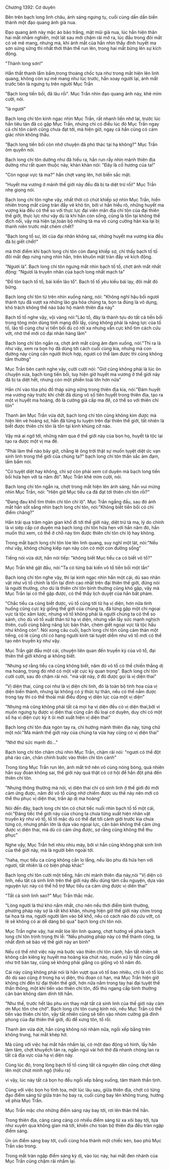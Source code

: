 




Chương 1392: Cơ duyên


Bên trên bạch long linh châu, ánh sáng ngưng tụ, cuối cùng dần dần biến thành một đạo quang ảnh già nua.

Đạo quang ảnh này mặc áo bào trắng, mặt mũi già nua, lúc hắn hiện thân hai mắt nhắm nghiền, một lát sau mới chậm rãi mở ra, lúc đầu trong đôi mắt có vẻ mê mang, nhưng mà, khi ánh mắt của hắn nhìn thấy đỉnh huyết ma sơn sừng sững thì nhất thời thân thể run lên, trong hai mắt bừng lên sự kích động.

"Thánh long sơn!"

Hắn thất thanh lẩm bẩm,trong thoáng chốc tựa như trong mắt hiện lên linh quang, không còn sự mê mang như lúc trước, hắn xoay người lại, ánh mắt trước tiên là ngưng tụ trên người Mục Trần

"Bạch long tiền bối, đã lâu rồi". Mục Trần nhìn đạo quang ảnh này, khẽ mỉm cười, nói.

"là ngươi"

Bạch long chí tôn kinh ngạc nhìn Mục Trần, rất nhanh liền nhớ lại, trước lúc hắn tiêu tán đã có gặp Mục Trần, nhưng chỉ có điều lúc đó Mục Trần ngay cả chí tôn cảnh cũng chưa đạt tới, mà hiện giờ, ngay cả hắn cũng có cảm giác nhìn không thấu.

"Bạch long tiền bối còn nhớ chuyện đã phó thác tại hạ không?" Mục Trần ôm quyền nói.

Bạch long chí tôn dường như đã hiểu ra, hắn run rẩy nhìn mảnh thiên địa dường như rất quen thuộc này, khàn khàn nói: "Đây là cố hương của ta!"

"Còn ngoại vực tà ma?" hắn chợt vang lên, hơi biến sắc mặt.

"Huyết ma vương ở mảnh thế giới này đều đã bị ta diệt trừ rồi!" Mục Trần nhẹ giọng nói.

Bạch long chí tôn nghe vậy, nhất thời có chút khiếp sợ nhìn Mục Trần, hiển nhiên trong mắt cũng tràn đầy vẻ khó tin, bởi vì hắn hiểu rõ, những huyết ma vương kia đều có thể so với thực lực đại viên mãn địa chí tôn của đại thiên thế giới, thực lực như vậy dù là khi hắn còn sống, cũng là tồn tại không thể địch nổi, vậy mà hiện tại,toàn bộ những tà ma vô cùng cường hãn kia lại bị thanh niên trước mặt chém chết?

"Bạch long tổ sư, lời của đại nhân không sai, những huyết ma vương kia đều đã bị giết chết!"

mà thời điểm khi bạch long chí tôn còn đang khiếp sợ, chỉ thấy bạch tố tố đôi mắt đẹp rưng rưng nhìn hắn, trên khuôn mặt tràn đầy vẻ kích động.

"Ngươi là". Bạch long chí tôn ngưng mắt nhìn bạch tố tố, chợt ánh mắt nhất động: "Ngươi là truyền nhân của bạch long nhất mạch ta"

"Đồ tôn bạch tố tố, bái kiến lão tổ". Bạch tố tố yêu kiều bái lạy, đôi mắt đỏ bừng.

Bạch long chí tôn từ trên nhìn xuống nàng, nói: "Không nghĩ hậu bối ngươi thành tựu đã vượt xa những lão gia hỏa chúng ta, bọn ta đúng là vô dụng, khó trách không thể nào bảo hộ mảnh thiên địa này"

Bạch tố tố nghe vậy, vội vàng nói:"Lão tổ, đây là thành tựu do tất cả tiền bối trong tông môn dùng tính mạng đổi lấy, cũng không phải là năng lực của tố tố, lão tổ cùng chư vị tiền bối dù có rời xa nhưng vẫn cực khổ tìm cách cứu vớt, nhờ thế mới có đại nhân hàng lâm"

Bạch long chí tôn ngẩn ra, chợt ánh mắt cũng ảm đạm xuống, nói:"Thì ra là như vậy, xem ra bọn họ đã dùng tới cách cuối cùng kia, nhưng mà con đường này cũng cần người thích hợp, ngươi có thể làm được thì cũng không tầm thường"

Mục Trần bên cạnh nghe vậy, cười cười nói: "Giờ cũng không phải là lúc ôn chuyện xưa, bạch long tiền bối, tuy hiện giờ huyết ma vương ở thế giới này đã bị ta diệt hết, nhưng còn một phiền toái lớn hơn nữa"

Hắn chỉ vào tòa phù đồ tháp sừng sững trong thiên địa kia, nói:"Đám huyết ma vương này trước khi chết đã dùng vô số tiên huyết trong thiên địa, tạo ra một vị huyết ma hoàng, đó là cường giả cấp ma đế, có thể so với thiên chí tôn"

Thanh âm Mục Trần vừa dứt, bạch long chí tôn cũng không kìm được mà hiện lên vẻ hoảng sợ, hắn đã từng tu luyện trên đại thiên thế giới, tất nhiên là biết được thiên chí tôn là tồn tại kinh khủng cỡ nào.

Vậy mà ai ngờ tới, những năm qua ở thế giới này của bọn họ, huyết tà tộc lại tạo ra được một vị ma đế.

"Phải làm thế nào bây giờ, chẳng lẽ ông trời thật sự muốn tuyệt diệt ức vạn sinh linh trong thế giới của chúng ta?" bạch long chí tôn thần sắc ảm đạm, lẩm bẩm nói.

"Có tuyệt diệt hay không, chỉ sợ còn phải xem cơ duyên mà bạch long tiền bối hứa hẹn với ta năm đó". Mục Trần khẽ mỉm cười, nói.

Bạch long chí tôn ngẩn ra, chợt trong mắt hiện lên ánh sáng, hắn vui mừng nhìn Mục Trần, nói: "Hiện giờ Mục tiểu ca đã đạt tới thiên chí tôn rồi?"

"Đang đau khổ tìm thiên chí tôn chí lộ". Mục Trần ngẩng đầu, sau đó ánh mắt hắn sốt sắng nhìn bạch long chí tôn, nói:"Không biết tiền bối có chỉ điểm chăng?"

Hắn trải qua trăm ngàn gian khổ đi tới thế giới này, diệt trừ tà ma, lý do chính là vì siêp cấp cơ duyên mà bạch long chí tôn hứa hẹn với hắn năm đó, hắn muốn thử xem, có thể ở chỗ này tìm được thiên chí tôn chi lộ hay không.

Trong mắt bạch long chí tôn lóe lên linh quang, suy nghĩ một lát, nói:"Nếu như vậy, không chừng kiếp nạn này còn có một con đường sống"

Tiếng nói vừa dứt, hắn nói tiếp: "không biết Mục tiểu ca có biết võ tổ?"

Mục Trần khẽ gật đầu, nói:"Ta có từng bái kiến võ tổ tiền bối một lần"

Bạch long chí tôn nghe vậy, thì lại kinh ngạc nhìn hắn một cái, dù sao nhân vật như võ tổ chính là tổn tại đỉnh cao nhất trên đại thiên thế giới, đừng nói là người thường, cho dù là thiên chí tôn bình thường cũng khó gặp, vậy mà Mục Trần lại có thể gặp được, có thể thấy lịch duyệt của hắn bất phàm.

"Chắc tiểu ca cũng biết được, vũ tổ cũng tới từ hạ vị diện, hơn nữa tình huống cũng cực kỳ giống thế giới của chúng ta, đã từng gặp một chi ngoại vực tà tộc xâm lược, nhưng võ tổ không phải là người chúng ta có thể so sánh, cho dù võ tổ xuất thân từ hạ vị diện, nhưng vẫn lấy sức mạnh nghịch thiên, cuối cùng bằng năng lực bản thân, chém giết ngoại vực tà tộc hầu như không còn". Nói xong câu cuối, bạch long chí tôn cũng cảm thán một tiếng, có lẽ cũng chỉ có hạng người kinh tài tuyệt diễm như võ tổ mới có thể tạo nên truyền kỳ như vậy.

Mục Trần gật đầu một cái, chuyện liên quan đến truyền kỳ của võ tổ, đại thiên thế giới không ai không biết.

"Nhưng sợ rằng tiểu ca cũng không biết, năm đó võ tổ có thể chiến thắng dị ma hoàng, trong đó nhờ có một vật cực kỳ quan trọng". Bạch long chí tôn cười cười, sau đó chậm rãi nói. "mà vật này, ở đó được gọi là vị diện thai"

"Vị diện thai, cũng coi như là vị diện chi linh, đó là toàn bộ tinh hoa của vị diện biến thành, nhưng lại không có ý thức tự thân, nếu có thể nắm được trong tay thì có thể thoải mái điều động vị diện lực của một vị diện"

"Nhưng mà cũng không phải tất cả mọi hạ vị diện đều có vị diện thai,bởi vì muốn ngưng tụ được vị diện thai cũng cần đủ loại cơ duyên, duy chỉ có một số hạ vị diện cực kỳ ít ỏi mới xuất hiện vị diện thai"

Bạch long chí tôn đưa ngón tay ra, chỉ hướng mảnh thiên địa này, từng chữ một nói:"Mà mảnh thế giới này của chúng ta vừa hay cũng có vị diện thai"

"Nhờ thứ sức mạnh đó..."

Bạch long chí tôn chăm chú nhìn Mục Trần, chậm rãi nói: "ngươi có thể đột phá rào cản, chân chính bước vào thiên chí tôn cảnh"

Trong lòng Mục Trần run lên, ánh mắt trở nên vô cùng nóng bỏng, quả nhiên hắn suy đoán không sai, thế giới này quả thật có cơ hội để hắn đột phá đến thiên chí tôn.

"Nhưng thông thường mà nói, vị diện thai chỉ có sinh linh ở thế giới đó mới cảm ứng được, năm đó võ tổ cũng nhờ chiếm được ưu thế này nên mới có thể thu phục vị diện thai, trấn áp dị ma hoàng"

Nói đến đây, bạch long chí tôn có chút tiếc nuối nhìn bạch tố tố một cái, nói:"Đáng tiếc thế giới này của chúng ta chưa từng xuất hiện nhân vật truyền kỳ như võ tổ, tố tố mặc dù có thể đạt tới cảnh giới trước kia chưa từng có, nhưng phần lớn là dựa vào ngoại lực, căn bản không thể cảm ứng được vị diện thai, mà dù có cảm ứng được, sợ rằng cũng không thể thu phục"

Nghe vậy, Mục Trần hơi nhíu nhíu mày, bởi vì hắn cũng không phải sinh linh của thế giới này, mà là người bên ngoài tới.

"haha, mục tiểu ca cũng không cần lo lắng, nếu lão phu đã hứa hẹn với ngươi, tất nhiên là có biện pháp khác"

Bạch long chí tôn cười một tiếng, hắn chỉ mảnh thiên địa này,nói "Vị diện có linh, nếu tất cả sinh linh trên thế giới này đều dùng tâm cầu nguyện, dựa vào nguyện lực này có thể hỗ trợ Mục tiểu ca cảm ứng được vị diên thai"

"Tất cả sinh linh sao?" Mục Trần thắc mắc.

"Lòng người là thứ khó nắm nhất, cho nên nếu thời điểm bình thường, phương pháp này sợ là rất khó khăn, nhưng hiện giờ thế giới này chìm trong tai họa tà ma, người người lâm vào bể khổ, nếu có cách nào đó cứu vớt, có lẽ sẽ không có ai dễ dàng bỏ qua" bạch long chí tôn nói.

Mục Trần nghe vậy, hai mắt lóe lên linh quang, chợt hướng về phía bạch long chí tôn trịnh trọng thi lễ: "Nếu phương pháp này có thể thành công, ta nhất định sẽ bảo vệ thế giới này an bình"

Nếu có thể nhờ việc này mà bước vào thiên chí tôn cảnh, hắn tất nhiên sẽ không cần kiêng kỵ huyết ma hoàng kia chút nào, muốn xử lý hắn cũng dễ như trở bàn tay, cũng sẽ không phải giằng co giống võ tổ năm đó.

Cái này cũng không phải nói là hắn vượt qua võ tổ bao nhiêu, chỉ là võ tổ lúc đó dù sao cũng ở trong hạ vị diện, thủ đoạn có hạn, mà Mục Trần hiện giờ không chỉ đến từ đại thiên thế giới, hơn nữa nắm trong tay hai đại tuyệt thế thần thông, một khi tiến vào thiên chí tôn, đối thủ ngang cấp bình thường căn bản không dám dính tới hắn.

"Như thế, trước hết lão phu xin thay mặt tất cả sinh linh của thế giới này cảm ơn Mục tôn che chở". Bạch long chí tôn cung kính nói, nếu Mục Trần có thể tiến vào thiên chí tôn, vậy tất nhiên cũng sẽ tiến vào nhóm cường giả đỉnh phong của đại thiên thế giới, đủ để xưng tôn, tổ rồi.

Thanh âm vừa dứt, hắn cũng không nói nhảm nữa, ngồi xếp bằng trên không trung, hai mắt khép hờ.

Mà cũng với việc hai mắt hắn nhắm lại, có một dao động vô hình, lấy hắn làm tâm, chợt khuyếch tán ra, ngắn ngủi vài hơi thờ đã nhanh chóng lan ra tất cả địa vực của hạ vị diện này.

Cùng lúc đó, trong lòng bạch tố tố cùng tất cả nguyên dân cũng chợt dâng lên một chút minh ngộ (hiểu ra)

vì vậy, lúc này tất cả bọn họ đều ngồi xếp bằng xuống, tâm thành thần tịnh.

Cùng với việc bọn họ tĩnh tọa, một lúc lâu sau, giữa thiên địa, chợt có từng đạo điểm sáng từ giữa trán họ bay ra, cuối cùng bay lên không trung, hướng về phía Mục Trần.

Mục Trần mặc cho những điểm sáng này bay tới, rơi lẽn thân thể hắn.

Trong thiên địa, càng càng càng có nhiều điểm sáng từ xa xôi bay tới, tựa như xuyên qua không gian mà tới, khiến cho toàn bộ thiên địa đều tràn ngập điểm sáng.

Ùn ùn điểm sáng bay tới, cuối cùng hóa thành một chiếc kén, bao phủ Mục Trần vào trong.

Trong mắt tràn ngập điểm sáng kỳ dị, vào lúc này, hai mắt đen nhánh của Mục Trần cũng chậm rãi nhắm lại.




